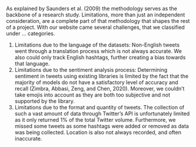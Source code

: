 As explained by Saunders et al. (2009) the methodology serves as the backbone of a research study. Limitations, more than just an independent consideration, are a complete part of that methodology that shapes the rest of a project. 
With our website came several challenges, that we classified under … categories.   
1)	Limitations due to the language of the datasets: 
Non-English tweets went through a translation process which is not always accurate. We also could only track English hashtags, further creating a bias towards that language. 
2)	Limitations due to the sentiment analysis process: 
Determining sentiment in tweets using existing libraries is limited by the fact that the majority of models do not have a satisfactory level of accuracy and recall (Zimbra, Abbasi, Zeng, and Chen, 2020). Moreover, we couldn’t take emojis into account as they are both too subjective and not supported by the library. 
3)	Limitations due to the format and quantity of tweets. 
The collection of such a vast amount of data through Twitter’s API is unfortunately limited as it only returned 1% of the total Twitter volume.  Furthermore, we missed some tweets as some hashtags were added or removed as data was being collected. Location is also not always recorded, and often inaccurate. 
